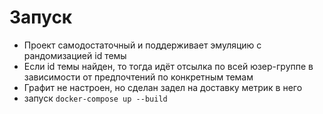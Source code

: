# Запуск

* Проект самодостаточный и поддерживает эмуляцию с рандомизацией id темы
* Если id темы найден, то тогда идёт отсылка по всей юзер-группе в зависимости от предпочтений по конкретным темам
* Графит не настроен, но сделан задел на доставку метрик в него
* запуск ```docker-compose up --build```
